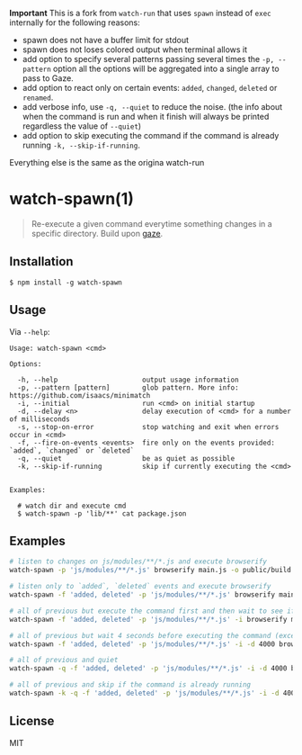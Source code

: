 **Important**
This is a fork from `watch-run` that uses `spawn` instead of `exec` internally for the following reasons:

- spawn does not have a buffer limit for stdout
- spawn does not loses colored output when terminal allows it
- add option to specify several patterns passing several times the `-p, --pattern` option all the options will be
  aggregated into a single array to pass to Gaze.
- add option to react only on certain events: `added`, `changed`, `deleted` or `renamed`.
- add verbose info, use `-q, --quiet`  to reduce the noise. (the info about when the command is run and when it finish will always be printed regardless the value of `--quiet`)
- add option to skip executing the command if the command is already running `-k, --skip-if-running`.

Everything else is the same as the origina watch-run

# watch-spawn(1)

> Re-execute a given command everytime something changes in a specific directory. Build upon [gaze](https://github.com/shama/gaze).

## Installation

	$ npm install -g watch-spawn

## Usage

Via `--help`:

```
Usage: watch-spawn <cmd>

Options:

  -h, --help                     output usage information
  -p, --pattern [pattern]        glob pattern. More info: https://github.com/isaacs/minimatch
  -i, --initial                  run <cmd> on initial startup
  -d, --delay <n>                delay execution of <cmd> for a number of milliseconds
  -s, --stop-on-error            stop watching and exit when errors occur in <cmd>
  -f, --fire-on-events <events>  fire only on the events provided: `added`, `changed` or `deleted`
  -q, --quiet                    be as quiet as possible
  -k, --skip-if-running          skip if currently executing the <cmd>


Examples:

  # watch dir and execute cmd
  $ watch-spawn -p 'lib/**' cat package.json

```

## Examples

```bash
# listen to changes on js/modules/**/*.js and execute browserify
watch-spawn -p 'js/modules/**/*.js' browserify main.js -o public/build.js

# listen only to `added`, `deleted` events and execute browserify
watch-spawn -f 'added, deleted' -p 'js/modules/**/*.js' browserify main.js -o public/build.js

# all of previous but execute the command first and then wait to see if execute in again on any change
watch-spawn -f 'added, deleted' -p 'js/modules/**/*.js' -i browserify main.js -o public/build.js

# all of previous but wait 4 seconds before executing the command (except the first time)
watch-spawn -f 'added, deleted' -p 'js/modules/**/*.js' -i -d 4000 browserify main.js -o public/build.js

# all of previous and quiet
watch-spawn -q -f 'added, deleted' -p 'js/modules/**/*.js' -i -d 4000 browserify main.js -o public/build.js

# all of previous and skip if the command is already running
watch-spawn -k -q -f 'added, deleted' -p 'js/modules/**/*.js' -i -d 4000 browserify main.js -o public/build.js
```

## License

MIT
